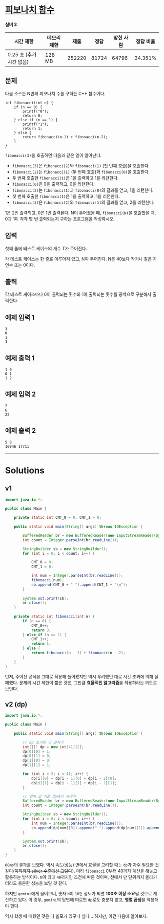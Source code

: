 # [피보나치 함수](https://www.acmicpc.net/problem/1003)

**실버 3**

| 시간 제한                | 메모리 제한 | 제출   | 정답  | 맞힌 사람 | 정답 비율 |
| ------------------------ | ----------- | ------ | ----- | --------- | --------- |
| 0.25 초 (추가 시간 없음) | 128 MB      | 252220 | 81724 | 64796     | 34.351%   |

## 문제

다음 소스는 N번째 피보나치 수를 구하는 C++ 함수이다.

```
int fibonacci(int n) {
    if (n == 0) {
        printf("0");
        return 0;
    } else if (n == 1) {
        printf("1");
        return 1;
    } else {
        return fibonacci(n‐1) + fibonacci(n‐2);
    }
}
```

`fibonacci(3)`을 호출하면 다음과 같은 일이 일어난다.

- `fibonacci(3)`은 `fibonacci(2)`와 `fibonacci(1)` (첫 번째 호출)을 호출한다.
- `fibonacci(2)`는 `fibonacci(1)` (두 번째 호출)과 `fibonacci(0)`을 호출한다.
- 두 번째 호출한 `fibonacci(1)`은 1을 출력하고 1을 리턴한다.
- `fibonacci(0)`은 0을 출력하고, 0을 리턴한다.
- `fibonacci(2)`는 `fibonacci(1)`과 `fibonacci(0)`의 결과를 얻고, 1을 리턴한다.
- 첫 번째 호출한 `fibonacci(1)`은 1을 출력하고, 1을 리턴한다.
- `fibonacci(3)`은 `fibonacci(2)`와 `fibonacci(1)`의 결과를 얻고, 2를 리턴한다.

1은 2번 출력되고, 0은 1번 출력된다. N이 주어졌을 때, `fibonacci(N)`을 호출했을 때, 0과 1이 각각 몇 번 출력되는지 구하는 프로그램을 작성하시오.

## 입력

첫째 줄에 테스트 케이스의 개수 T가 주어진다.

각 테스트 케이스는 한 줄로 이루어져 있고, N이 주어진다. N은 40보다 작거나 같은 자연수 또는 0이다.

## 출력

각 테스트 케이스마다 0이 출력되는 횟수와 1이 출력되는 횟수를 공백으로 구분해서 출력한다.



## 예제 입력 1 						

```
3
0
1
3
```

## 예제 출력 1 						

```
1 0
0 1
1 2
```

## 예제 입력 2 						

```
2
6
22
```

## 예제 출력 2 						

```
5 8
10946 17711
```

---

# Solutions

## v1

```java
import java.io.*;

public class Main {
    
    private static int CNT_0 = 0, CNT_1 = 0;
    
    public static void main(String[] args) throws IOException {

        BufferedReader br = new BufferedReader(new InputStreamReader(System.in));
        int count = Integer.parseInt(br.readLine());

        StringBuilder sb = new StringBuilder();
        for (int i = 0; i < count; i++) {

            CNT_0 = 0;
            CNT_1 = 0;

            int num = Integer.parseInt(br.readLine());
            fibonacci(num);
            sb.append(CNT_0 + " ").append(CNT_1 + "\n");
        }
        
        System.out.print(sb);
        br.close();
    }
    
    private static int fibonacci(int n) {
        if (n == 0) {
            CNT_0++;
            return 0;
        } else if (n == 1) {
            CNT_1++;
            return 1;
        } else {
            return fibonacci(n - 1) + fibonacci(n - 2);
        }
    }
}
```

먼저, 주어진 공식을 그대로 적용해 풀어봤지만 역시 우려했던 대로 시간 초과에 의해 실패했다. 문제의 시간 제한이 짧은 것은, 그만큼 **효율적인 알고리즘**을 적용하라는 의도로 보인다.

## v2 (dp)

```java
import java.io.*;

public class Main {
    
    public static void main(String[] args) throws IOException {

        // dp 초기화 및 전처리
        int[][] dp = new int[41][2];
        dp[0][0] = 1;
        dp[0][1] = 0;
        dp[1][0] = 0;
        dp[1][1] = 1;

        for (int i = 2; i < 41; i++) {
            dp[i][0] = dp[i - 1][0] + dp[i - 2][0];
            dp[i][1] = dp[i - 1][1] + dp[i - 2][1];
        }

        // 입력 값 기준 dp에서 꺼내기
        BufferedReader br = new BufferedReader(new InputStreamReader(System.in));
        int count = Integer.parseInt(br.readLine());

        StringBuilder sb = new StringBuilder();
        for (int i = 0; i < count; i++) {
            int num = Integer.parseInt(br.readLine());
            sb.append(dp[num][0]).append(" ").append(dp[num][1]).append("\n");
        }

        System.out.print(sb);
        br.close();
    }
}
```

`68ms`의 결과를 보였다. 역시 속도(성능) 면에서 효율을 고려할 때는 `dp`가 자주 필요한 것 같다(~~아직까지 silver 수준에선 그렇다~~). 미리 `fibonacci` 0부터 40까지 계산을 해놓고 활용하는 방식이다. `N`이 최대 `40`까지인 조건에 따른 것이며, 천에서 만 단위까지 올라가더라도 충분한 성능을 보일 것 같다. 

하지만 `gemini`에게 물어보니, 숫자 `N`이 `10만` 정도가 되면 **100초 이상 소요**될 것으로 계산하고 있다. 이 경우, `gemini`의 답변에 따르면 `dp`로도 충분치 않고, **행렬 곱셈**을 적용해야 한다. 

역시 학생 때 배웠던 것은 다 쓸모가 있구나 싶다... 하지만, 이건 다음에 알아보자.